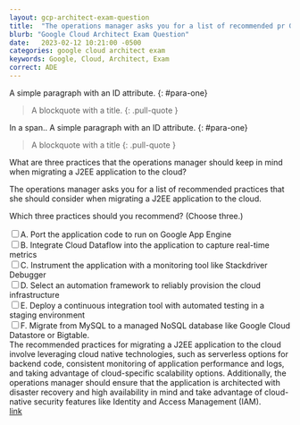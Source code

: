 ```yaml
---
layout: gcp-architect-exam-question
title:  "The operations manager asks you for a list of recommended pr GCP Exam "
blurb: "Google Cloud Architect Exam Question"
date:   2023-02-12 10:21:00 -0500
categories: google cloud architect exam
keywords: Google, Cloud, Architect, Exam
correct: ADE
---
```

A simple paragraph with an ID attribute.
{: #para-one}

> A blockquote with a title.
{: .pull-quote }


<span class="test1" markdown="1">
  
In a span..
A simple paragraph with an ID attribute.
{: #para-one}

> A blockquote with a title
{: .pull-quote }

</span>

<div class=" updated-query query">What are three practices that the operations manager should keep in mind when migrating a J2EE application to the cloud?
</div>
<div class=" original-query query">
  <p>
    The operations manager asks you for a list of recommended practices that she should consider when migrating a J2EE application to the cloud.
  </p>
  <p>
    Which three practices should you recommend? (Choose three.)
  </p>
</div>
<input class="correctAnswer" type="checkbox"/><label data-question-correct="true" data-question-part="option0">A. Port the application code to run on Google App Engine</label><br/>
<input type="checkbox"/><label data-question-part="option1">B. Integrate Cloud Dataflow into the application to capture real-time metrics</label><br/>
<input type="checkbox"/><label data-question-part="option2">C. Instrument the application with a monitoring tool like Stackdriver Debugger</label><br/>
<input class="correctAnswer" type="checkbox"/><label data-question-correct="true" data-question-part="option3">D. Select an automation framework to reliably provision the cloud infrastructure</label><br/>
<input class="correctAnswer" type="checkbox"/><label data-question-correct="true" data-question-part="option4">E. Deploy a continuous integration tool with automated testing in a staging environment</label><br/>
<input type="checkbox"/><label data-question-part="option5">F. Migrate from MySQL to a managed NoSQL database like Google Cloud Datastore or Bigtable.</label><br/>
<div class="The recommended practices for migrating a J2EE application to the cloud involve leveraging cloud native technologies, such as serverless options for backend code, consistent monitoring of application performance and logs, and taking advantage of cloud-specific scalability options. Additionally, the operations manager should ensure that the application is architected with disaster recovery and high availability in mind and take advantage of cloud-native security features like Identity and Access Management (IAM).">The recommended practices for migrating a J2EE application to the cloud involve leveraging cloud native technologies, such as serverless options for backend code, consistent monitoring of application performance and logs, and taking advantage of cloud-specific scalability options. Additionally, the operations manager should ensure that the application is architected with disaster recovery and high availability in mind and take advantage of cloud-native security features like Identity and Access Management (IAM).</div><div class="sourcelink"><a href="https://www.exam-answer.com/google/pca/question3">link</a></div>
